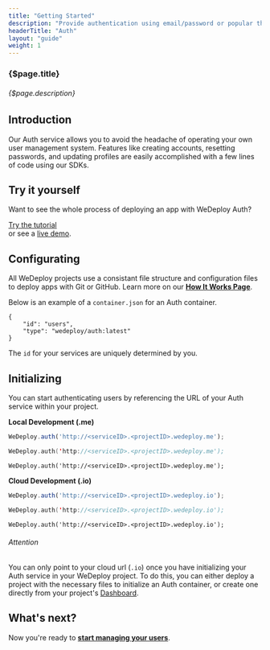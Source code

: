 ```yaml
---
title: "Getting Started"
description: "Provide authentication using email/password or popular third-party identity providers like Google, Facebook, and GitHub."
headerTitle: "Auth"
layout: "guide"
weight: 1
---
```


### {$page.title}

###### {$page.description}

<article id="1">

## Introduction

Our Auth service allows you to avoid the headache of operating your own user management system. Features like creating accounts, resetting passwords, and updating profiles are easily accomplished with a few lines of code using our SDKs.

</article>

<article id="2">

## Try it yourself

Want to see the whole process of deploying an app with WeDeploy Auth?

<div class="guide-btn-cta">
	<a class="btn btn-accent btn-sm" href="/tutorials/auth-web" target="_blank" data-senna-off>
		<span class="icon-16-external"></span>Try the tutorial
	</a>
</div>

<div class="guide-aux-cta">
	or see a <a href="http://boilerplate-auth.wedeploy.io" target="_blank" data-senna-off>live demo</a>.
</div>

</article>

<article id="3">

## Configurating

<aside>

All WeDeploy projects use a consistant file structure and configuration files to deploy apps with Git or GitHub. Learn more on our <strong><a href="/docs/intro/how-it-works.html">How It Works Page</a></strong>.

</aside>

Below is an example of a `container.json` for an Auth container.

```application/json
{
	"id": "users",
	"type": "wedeploy/auth:latest"
}
```

The `id` for your services are uniquely determined by you.

</article>

<article id="4">

## Initializing

You can start authenticating users by referencing the URL of your Auth service within your project.

**Local Development (.me)**

```javascript
WeDeploy.auth('http://<serviceID>.<projectID>.wedeploy.me');
```
```swift
WeDeploy.auth('http://<serviceID>.<projectID>.wedeploy.me');
```
```text/x-java
WeDeploy.auth('http://<serviceID>.<projectID>.wedeploy.me');
```

**Cloud Development (.io)**

```javascript
WeDeploy.auth('http://<serviceID>.<projectID>.wedeploy.io');
```
```swift
WeDeploy.auth('http://<serviceID>.<projectID>.wedeploy.io');
```
```text/x-java
WeDeploy.auth('http://<serviceID>.<projectID>.wedeploy.io');
```

<aside>

###### <span class="icon-16-alert"></span> Attention

You can only point to your cloud url (`.io`) once you have initializing your Auth service in your WeDeploy project. To do this, you can either deploy a project with the necessary files to initialize an Auth container, or create one directly from your project's <a href="http://dashboard.wedeploy.com">Dashboard</a>.

</aside>

</article>

## What's next?

Now you're ready to **[start managing your users](/docs/auth/manage-users.html)**.
